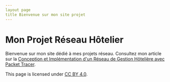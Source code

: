 ```yaml
---
layout page
title Bienvenue sur mon site projet
---
```


# Mon Projet Réseau Hôtelier

Bienvenue sur mon site dédié à mes projets réseau. Consultez mon article sur la [Conception et Implémentation d'un Réseau de Gestion Hôtelière avec Packet Tracer](mon-site-projet2025-08-13-hotel-network-design).

This page is licensed under [CC BY 4.0](httpscreativecommons.orglicensesby4.0).
